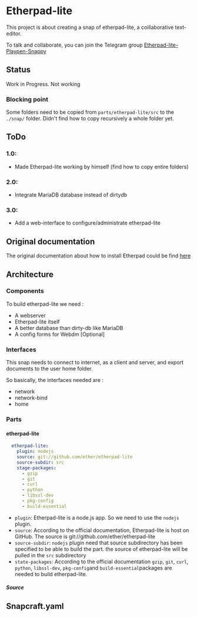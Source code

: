 Etherpad-lite
=============

This project is about creating a snap of etherpad-lite, a coillaborative text-editor.

To talk and collaborate, you can join the Telegram group [Etherpad-lite-Playpen-Snappy][1]

Status
------

Work in Progress. Not working

### Blocking point


Some folders need to be copied from `parts/etherpad-lite/src` to the `./snap/` folder. Didn't find how to copy recursively a whole folder yet.

ToDo
----

### 1.0:

- Made Etherpad-lite working by himself (find how to copy entire folders)

### 2.0:

- Integrate MariaDB database instead of dirtydb

### 3.0:

- Add a web-interface to configure/administrate etherpad-lite

Original documentation
----------------------

The original documentation about how to install Etherpad could be find [here][2]

Architecture
------------

### Components

To build etherpad-lite we need :

  - A webserver
  - Etherpad-lite itself
  - A better database than dirty-db like MariaDB 
  - A config forms for Webdm [Optional]

### Interfaces

This snap needs to connect to internet, as a client and server, and export documents to the user home folder. 

So basically, the interfaces needed are :

  - network
  - network-bind
  - home

### Parts

#### etherpad-lite

````yaml
  etherpad-lite:
    plugin: nodejs
    source: git://github.com/ether/etherpad-lite
    source-subdir: src
    stage-packages: 
      - gzip 
      - git 
      - curl 
      - python 
      - libssl-dev 
      - pkg-config 
      - build-essential
````

- `plugin`: Etherpad-lite is a node.js app. So we need to use the `nodejs` plugin.
- `source`: According to the official documentation, Etherpad-lite is host on GitHub. The source is git://github.com/ether/etherpad-lite
- `source-subdir`: `nodejs` plugin need that source subdirectory has been specified to be able to build the part. the source of etherpad-lite will be pulled in the `src` subdirectory
- `state-packages`: According to the official documentation `gzip`, `git`, `curl`, `python`, `libssl-dev`, `pkg-config`and `build-essential`packages are needed to build etherpad-lite. 

##### Source



Snapcraft.yaml
---------------



[1]: https://telegram.me/EtherpadLitePlaypenSnappy
[2]: https://github.com/ether/etherpad-lite#installation
